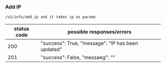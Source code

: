 ### Add IP
```
/v1/info/add_ip and it takes ip as params
```
| status code | possible responses/errors |
| ----------- | ------------------------- |
| 200 | "success": True, "message": "IP has been updated" |
| 201 | "success": False, "messaeg": "" |
